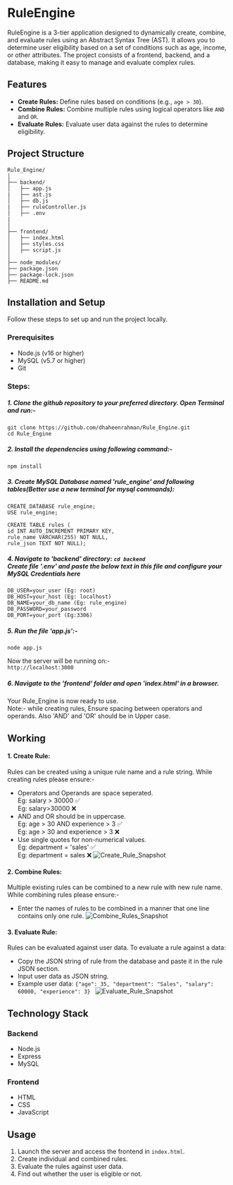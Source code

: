 # RuleEngine

RuleEngine is a 3-tier application designed to dynamically create, combine, and evaluate rules using an Abstract Syntax Tree (AST). It allows you to determine user eligibility based on a set of conditions such as age, income, or other attributes. The project consists of a frontend, backend, and a database, making it easy to manage and evaluate complex rules.

## Features

- **Create Rules:** Define rules based on conditions (e.g., `age > 30`).
- **Combine Rules:** Combine multiple rules using logical operators like `AND` and `OR`.
- **Evaluate Rules:** Evaluate user data against the rules to determine eligibility.
## Project Structure
  	Rule_Engine/
  	│
  	├── backend/
  	│   ├── app.js
    |   ├── ast.js
  	│   ├── db.js
    |   ├── ruleController.js
  	│   ├── .env
    |
  	│
  	├── frontend/
  	│   ├── index.html
  	│   ├── styles.css
  	│   ├── script.js
  	│
  	├── node_modules/
  	├── package.json 
  	├── package-lock.json
  	├── README.md

## Installation and Setup
Follow these steps to set up and run the project locally.
### Prerequisites
- Node.js (v16 or higher)
- MySQL (v5.7 or higher)
- Git
### Steps:
##### 1. Clone the github repository to your preferred directory. Open Terminal and run:-
    git clone https://github.com/dhaheenrahman/Rule_Engine.git
    cd Rule_Engine
##### 2. Install the dependencies using following command:-
    npm install
##### 3. Create MySQL Database named 'rule_engine' and following tables(Better use a new terminal for mysql commands):
    CREATE DATABASE rule_engine;
    USE rule_engine;

    CREATE TABLE rules (
    id INT AUTO_INCREMENT PRIMARY KEY,
    rule_name VARCHAR(255) NOT NULL,
    rule_json TEXT NOT NULL);
##### 4. Navigate to 'backend' directory: `cd backend`<br> Create file '.env' and paste the below text in this file and configure your MySQL Credentials here
	DB_USER=your_user (Eg: root)
	DB_HOST=your_host (Eg: localhost)
	DB_NAME=your_db_name (Eg: rule_engine)
	DB_PASSWORD=your_password
	DB_PORT=your_port (Eg:3306)
##### 5. Run the file 'app.js':-
    node app.js
Now the server will be running on:- <br>
    `http://localhost:3000`
##### 6. Navigate to the 'frontend' folder and open 'index.html' in a browser. <br>
Your Rule_Engine is now ready to use. <br>
Note:- while creating rules, Ensure spacing between operators and operands. Also 'AND' and 'OR' should be in Upper case. 

## Working
#### 1. Create Rule:
Rules can be created using a unique rule name and a rule string. While creating rules please ensure:-<br>
- Operators and Operands are space seperated.<br>
Eg: salary > 30000 ✅<br>
Eg: salary>30000 ❌
- AND and OR should be in uppercase.<br>
  Eg: age > 30 AND experience > 3 ✅<br>
 Eg: age > 30 and experience > 3 ❌
- Use single quotes for non-numerical values. <br>
Eg: department = 'sales' ✅<br>
Eg: department = sales ❌
![Create_Rule_Snapshot](https://github.com/user-attachments/assets/d0f343f0-108a-44b3-881a-cb4701fa8646)
#### 2. Combine Rules:
Multiple existing rules can be combined to a new rule with new rule name. While combining rules please ensure:-<br>
- Enter the names of rules to be combined in a manner that one line contains only one rule.
![Combine_Rules_Snapshot](https://github.com/user-attachments/assets/dbb9a7c2-2f84-4e32-b412-2fb2f2b9c7bc)
#### 3. Evaluate Rule:
Rules can be evaluated against user data. To evaluate a rule against a data:<br>
- Copy the JSON string of rule from the database and paste it in the rule JSON section.
- Input user data as JSON string.
- Example user data: `{"age": 35, "department": "Sales", "salary": 60000, "experience": 3} `
![Evaluate_Rule_Snapshot](https://github.com/user-attachments/assets/4bdc517c-d2e7-4a27-9862-d1d4a9fb4b92)

 ## Technology Stack
### Backend

- Node.js
- Express
- MySQL
### Frontend
- HTML
- CSS
- JavaScript

## Usage
1. Launch the server and access the frontend in `index.html`.
2. Create individual and combined rules.
3. Evaluate the rules against user data.
4. Find out whether the user is eligible or not.

